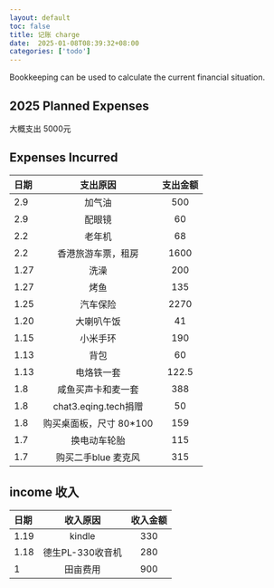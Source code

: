 ```yaml
---
layout: default
toc: false
title: 记账 charge
date:  2025-01-08T08:39:32+08:00
categories: ['todo']
---
```


Bookkeeping can be used to calculate the current financial situation.

<!--more-->

## 2025 Planned Expenses

大概支出 5000元

## Expenses Incurred

| 日期 |        支出原因         | 支出金额 |
| :--- | :---------------------: | :------: |
| 2.9 |       加气油|   500    |
| 2.9 |       配眼镜|   60    |
| 2.2 |       老年机|   68    |
| 2.2 |       香港旅游车票，租房|   1600    |
| 1.27 |       洗澡|   200|
| 1.27 |       烤鱼|   135|
| 1.25 |        汽车保险|   2270    |
| 1.20 |        大喇叭午饭|   41    |
| 1.15 |        小米手环         |   190    |
| 1.13 |          背包           |    60    |
| 1.13 |       电烙铁一套        |  122.5   |
| 1.8  |   咸鱼买声卡和麦一套    |   388    |
| 1.8  |  chat3.eqing.tech捐赠   |    50    |
| 1.8  | 购买桌面板，尺寸 80*100 |   159    |
| 1.7  |         换电动车轮胎          |   115    |
| 1.7  |   购买二手blue 麦克风   |   315    |

## income 收入

| 日期 | 收入原因 | 收入金额 |
| :--- | :------: | :------: |
| 1.19 |        kindle|   330    |
| 1.18 |        德生PL-330收音机|   280    |
| 1    | 田亩费用 |   900    |
